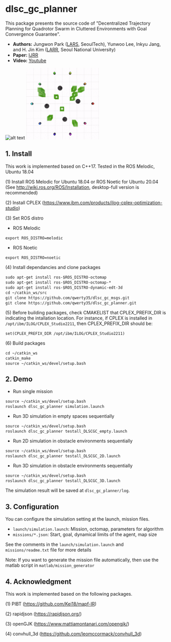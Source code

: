 # dlsc_gc_planner

This package presents the source code of "Decentralized Trajectory Planning for Quadrotor Swarm in Cluttered Environments with Goal Convergence Guarantee".

- **Authors:** Jungwon Park ([LARS](https://lars.seoultech.ac.kr/), SeoulTech), Yunwoo Lee, Inkyu Jang, and H. Jin Kim ([LARR](http://larr.snu.ac.kr/), Seoul National University)
- **Paper:** [IJRR](https://journals.sagepub.com/doi/full/10.1177/02783649241312352)
- **Video:** [Youtube](https://youtu.be/AH_L9LO-arU?si=Xp28KLiMbtH0aS3a)


<img src="images/thumbnail1.gif" alt="alt text" width="45%"/> <img src="images/thumbnail2.gif" alt="alt text" width="45%"/>


## 1. Install
This work is implemented based on C++17. Tested in the ROS Melodic, Ubuntu 18.04

(1) Install ROS Melodic for Ubuntu 18.04 or ROS Noetic for Ubuntu 20.04 (See http://wiki.ros.org/ROS/Installation, desktop-full version is recommended)

(2) Install CPLEX (https://www.ibm.com/products/ilog-cplex-optimization-studio)

(3) Set ROS distro

- ROS Melodic
```
export ROS_DISTRO=melodic
```
- ROS Noetic
```
export ROS_DISTRO=noetic
```

(4) Install dependancies and clone packages
```
sudo apt-get install ros-$ROS_DISTRO-octomap
sudo apt-get install ros-$ROS_DISTRO-octomap-*
sudo apt-get install ros-$ROS_DISTRO-dynamic-edt-3d
cd ~/catkin_ws/src
git clone https://github.com/qwerty35/dlsc_gc_msgs.git
git clone https://github.com/qwerty35/dlsc_gc_planner.git
```

(5) Before building packages, check CMAKELIST that CPLEX_PREFIX_DIR is indicating the intallation location. For instance, if CPLEX is installed in ```/opt/ibm/ILOG/CPLEX_Studio2211```, then CPLEX_PREFIX_DIR should be:
```
set(CPLEX_PREFIX_DIR /opt/ibm/ILOG/CPLEX_Studio2211)
```

(6) Build packages
```
cd ~/catkin_ws
catkin_make
source ~/catkin_ws/devel/setup.bash
```

## 2. Demo
- Run single mission
```
source ~/catkin_ws/devel/setup.bash
roslaunch dlsc_gc_planner simulation.launch
```
- Run 3D simulation in empty spaces sequentially
```
source ~/catkin_ws/devel/setup.bash
roslaunch dlsc_gc_planner testall_DLSCGC_empty.launch
```
- Run 2D simulation in obstacle environments sequentially
```
source ~/catkin_ws/devel/setup.bash
roslaunch dlsc_gc_planner testall_DLSCGC_2D.launch
```
- Run 3D simulation in obstacle environments sequentially
```
source ~/catkin_ws/devel/setup.bash
roslaunch dlsc_gc_planner testall_DLSCGC_3D.launch
```
The simulation result will be saved at ```dlsc_gc_planner/log```.

## 3. Configuration
You can configure the simulation setting at the launch, mission files.
- ```launch/simulation.launch```: Mission, octomap, parameters for algorithm
- ```missions/*.json```: Start, goal, dynamical limits of the agent, map size

See the comments in the ```launch/simulation.launch``` and ```missions/readme.txt``` file for more details

Note: If you want to generate the mission file automatically, then use the matlab script in ```matlab/mission_generator```

## 4. Acknowledgment
This work is implemented based on the following packages.

(1) PIBT (https://github.com/Kei18/mapf-IR)

(2) rapidjson (https://rapidjson.org/)

(3) openGJK (https://www.mattiamontanari.com/opengjk/)

(4) convhull_3d (https://github.com/leomccormack/convhull_3d)
